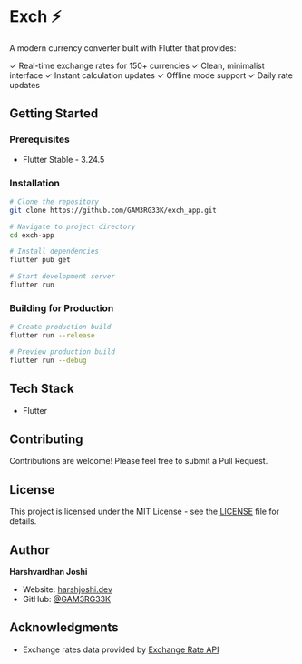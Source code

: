 # Exch ⚡

A modern currency converter built with Flutter that provides:

✓ Real-time exchange rates for 150+ currencies
✓ Clean, minimalist interface
✓ Instant calculation updates
✓ Offline mode support
✓ Daily rate updates

## Getting Started

### Prerequisites
- Flutter Stable - 3.24.5

### Installation
```bash
# Clone the repository
git clone https://github.com/GAM3RG33K/exch_app.git

# Navigate to project directory
cd exch-app

# Install dependencies
flutter pub get

# Start development server
flutter run
```

### Building for Production
```bash
# Create production build
flutter run --release

# Preview production build
flutter run --debug
```

## Tech Stack
- Flutter

## Contributing
Contributions are welcome! Please feel free to submit a Pull Request.

## License
This project is licensed under the MIT License - see the [LICENSE](LICENSE) file for details.

## Author
**Harshvardhan Joshi**
- Website: [harshjoshi.dev](https://harshjoshi.dev)
- GitHub: [@GAM3RG33K](https://github.com/GAM3RG33K)

## Acknowledgments
- Exchange rates data provided by [Exchange Rate API](https://exch.harshjoshi.dev/api/rates)
